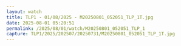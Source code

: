 ```yaml
---
layout: watch
title: TLP1 - 01/08/2025 - M20250801_052051_TLP_1T.jpg
date: 2025-08-01 05:20:51
permalink: /2025/08/01/watch/M20250801_052051_TLP_1
capture: TLP1/2025/202507/20250731/M20250801_052051_TLP_1T.jpg
---
```

